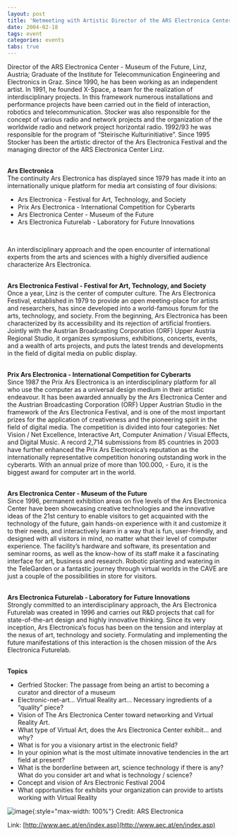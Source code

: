```yaml
---
layout: post
title: 'Netmeeting with Artistic Director of the ARS Electronica Center'
date: 2004-02-18
tags: event
categories: events
tabs: true
---
```


Director of the ARS Electronica Center - Museum of the Future, Linz, Austria; Graduate of the Institute for Telecommunication Engineering and Electronics in Graz. Since 1990, he has been working as an independent artist. In 1991, he founded X-Space, a team for the realization of interdisciplinary projects. In this framework numerous installations and performance projects have been carried out in the field of interaction, robotics and telecommunication. Stocker was also responsible for the concept of various radio and network projects and the organization of the worldwide radio and network project horizontal radio. 1992/93 he was responsible for the program of &ldquo;Steirische Kulturinitiative&rdquo;. Since 1995 Stocker has been the artistic director of the Ars Electronica Festival and the managing director of the ARS Electronica Center Linz.<br><br>

<strong>Ars Electronica</strong><br>
The continuity Ars Electronica has displayed since 1979 has made it into an internationally unique platform for media art consisting of four divisions:<br>
<ul>
<li>Ars Electronica - Festival for Art, Technology, and Society</li>
<li>Prix Ars Electronica - International Competition for Cyberarts</li>
<li>Ars Electronica Center - Museum of the Future</li>
<li>Ars Electronica Futurelab - Laboratory for Future Innovations</li>
</ul><br>

An interdisciplinary approach and the open encounter of international experts from the arts and sciences with a highly diversified audience characterize Ars Electronica.<br><br>

<strong>Ars Electronica Festival - Festival for Art, Technology, and Society</strong><br>
Once a year, Linz is the center of computer culture. The Ars Electronica Festival, established in 1979 to provide an open meeting-place for artists and researchers, has since developed into a world-famous forum for the arts, technology, and society. From the beginning, Ars Electronica has been characterized by its accessibility and its rejection of artificial frontiers. Jointly with the Austrian Broadcasting Corporation (ORF) Upper Austria Regional Studio, it organizes symposiums, exhibitions, concerts, events, and a wealth of arts projects, and puts the latest trends and developments in the field of digital media on public display.<br><br>

<strong>Prix Ars Electronica - International Competition for Cyberarts</strong><br>
Since 1987 the Prix Ars Electronica is an interdisciplinary platform for all who use the computer as a universal design medium in their artistic endeavour. It has been awarded annually by the Ars Electronica Center and the Austrian Broadcasting Corporation (ORF) Upper Austrian Studio in the framework of the Ars Electronica Festival, and is one of the most important prizes for the application of creativeness and the pioneering spirit in the field of digital media. The competition is divided into four categories: Net Vision / Net Excellence, Interactive Art, Computer Animation / Visual Effects, and Digital Music. A record 2,714 submissions from 85 countries in 2003 have further enhanced the Prix Ars Electronica&rsquo;s reputation as the internationally representative competition honoring outstanding work in the cyberarts. With an annual prize of more than 100.000, - Euro, it is the biggest award for computer art in the world.<br><br>

<strong>Ars Electronica Center - Museum of the Future</strong><br>
Since 1996, permanent exhibition areas on five levels of the Ars Electronica Center have been showcasing creative technologies and the innovative ideas of the 21st century to enable visitors to get acquainted with the technology of the future, gain hands-on experience with it and customize it to their needs, and interactively learn in a way that is fun, user-friendly, and designed with all visitors in mind, no matter what their level of computer experience. The facility&rsquo;s hardware and software, its presentation and seminar rooms, as well as the know-how of its staff make it a fascinating interface for art, business and research. Robotic planting and watering in the TeleGarden or a fantastic journey through virtual worlds in the CAVE are just a couple of the possibilities in store for visitors.<br><br>

<strong>Ars Electronica Futurelab - Laboratory for Future Innovations</strong><br>
Strongly committed to an interdisciplinary approach, the Ars Electronica Futurelab was created in 1996 and carries out R&amp;D projects that call for state-of-the-art design and highly innovative thinking. Since its very inception, Ars Electronica&rsquo;s focus has been on the tension and interplay at the nexus of art, technology and society. Formulating and implementing the future manifestations of this interaction is the chosen mission of the Ars Electronica Futurelab.<br><br>

<strong>Topics</strong><br>
<ul>
<li>Gerfried Stocker: The passage from  being an artist to becoming a curator and director of a museum</li>
<li>Electronic-net-art&hellip; Virtual Reality art&hellip; Necessary ingredients of a &ldquo;quality&rdquo; piece?</li>
<li>Vision of The Ars Electronica Center toward networking and Virtual Reality Art.</li>
<li>What type of Virtual Art, does the Ars Electronica Center exhibit&hellip; and why?</li>
<li>What is for you a visionary artist in the electronic field?</li>
<li>In your opinion what is the most ultimate innovative tendencies in the art field at present?</li>
<li>What is the borderline between art, science technology if there is any? What do you consider art and what is technology / science?</li>
<li>Concept and vision of Ars Electronic Festival 2004</li>
<li>What opportunities for exhibits your organization can provide to artists working with Virtual Reality</li>
</ul>

![image](https://www.evl.uic.edu/output/originals/arselectronica.jpg-srcw.jpg){:style="max-width: 100%"}
Credit: ARS Electronica


Link: [http://www.aec.at/en/index.asp](http://www.aec.at/en/index.asp)

